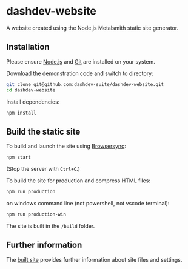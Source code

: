 # dashdev-website

A  website created using the Node.js Metalsmith static site generator.

## Installation

Please ensure [Node.js](https://nodejs.org/) and [Git](https://git-scm.com/) are installed on your system.

Download the demonstration code and switch to directory:

```bash
git clone git@github.com:dashdev-suite/dashdev-website.git
cd dashdev-website
```

Install dependencies:

```bash
npm install
```

## Build the static site

To build and launch the site using [Browsersync](https://www.browsersync.io/):

```bash
npm start
```

(Stop the server with `Ctrl+C`.)

To build the site for production and compress HTML files:

```bash
npm run production
```

on windows command line (not powershell, not vscode terminal):

```bash
npm run production-win
```

The site is built in the `/build` folder.

## Further information
 
The [built site](https://rawgit.com/dashdev-suite/dashdev-website/master/build/) provides further information about site files and settings.



